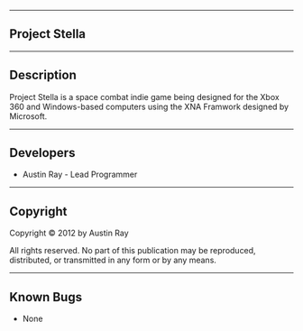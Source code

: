 ------------
Project Stella
------------

------------
Description
------------
Project Stella is a space combat indie game being designed
for the Xbox 360 and Windows-based computers using the XNA
Framwork designed by Microsoft. 

-----------
Developers
-----------

- Austin Ray - Lead Programmer

-----------
Copyright
-----------
Copyright © 2012 by Austin Ray

All rights reserved. No part of this publication may be reproduced,
distributed, or transmitted in any form or by any means.


-----------
Known Bugs
-----------
- None
